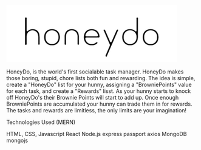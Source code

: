 <img src="app/Public/pics/logo.png" alt="HoneyDoLogo" />

HoneyDo, is the world's first socialable task manager. HoneyDo makes those boring, stupid, chore lists both fun and rewarding. The idea is simple, create a "HoneyDo" list for your hunny, assigning a "BrowniePoints" value for each task, and create a "Rewards" lisst. As your hunny starts to knock off HoneyDo's their Brownie Points will start to add up. Once enough BrowniePoints are accumulated your hunny can trade them in for rewards. The tasks and rewards are limitless, the only limits are your imagination!

Technologies Used (MERN)

  HTML, CSS, Javascript
  React
  Node.js
    express
    passport
    axios
  MongoDB
    mongojs
